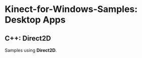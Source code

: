 Kinect-for-Windows-Samples: Desktop Apps 
========================================

## C++: Direct2D

Samples using **Direct2D**.
